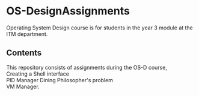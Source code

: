 # OS-DesignAssignments

Operating System Design course is for students in the year 3 module at the ITM department.

## Contents

This repository consists of assignments during the OS-D course,  
Creating a Shell interface  
PID Manager 
Dining Philosopher's problem   
VM Manager. 

